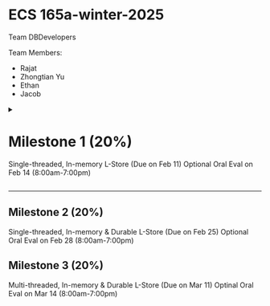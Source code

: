 # ECS 165a-winter-2025

Team DBDevelopers

Team Members:


- Rajat
- Zhongtian Yu
- Ethan
- Jacob

<details>
  <summary><h1>Milestone 1 (20%)</h1>
  <p>Single-threaded, In-memory L-Store (Due on Feb 11)
  Optional Oral Eval on Feb 14 (8:00am-7:00pm)</p>
  </summary>
    
  <details>
    <summary></summary<h2>Architecture Diagram</h2></summary>
    <img src="https://github.com/user-attachments/assets/c8ed53e1-5084-4a08-b24e-cea7e8c56d55" alt="M1-architecture">
  </details>

  <details>
    <summary></summary<h2>Implementation flow</h2></summary>
    1. Insert 
      <img src="https://github.com/user-attachments/assets/8d789d70-8b98-44e3-ad10-c9fc2176a5f0" alt="M1_insert" >
    2. Select
      <img src="https://github.com/user-attachments/assets/5fd88096-6095-4546-abf3-8db38081b2a7" alt="M1_select" >
    3. Update
      <img src="https://github.com/user-attachments/assets/a130fcee-d5ac-441a-b4c7-c7412f038660" alt="update">
    4. Sum
      <img src="https://github.com/user-attachments/assets/373fb00d-edbe-4a8c-91d9-1bf4d0ccc9fe" alt="sum">
    5. Delete
      <img src="https://github.com/user-attachments/assets/e2964586-dce8-4f66-bf58-cae21f1f4fe3" alt="delete">

  </details>

</details>

---

## Milestone 2 (20%)

Single-threaded, In-memory & Durable L-Store (Due on Feb 25)
Optional Oral Eval on Feb 28 (8:00am-7:00pm)

## Milestone 3 (20%)

Multi-threaded, In-memory & Durable L-Store (Due on Mar 11)
Optinal Oral Eval on Mar 14 (8:00am-7:00pm)
